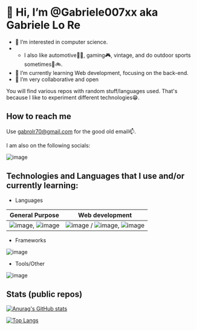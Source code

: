 # 👋 Hi, I’m @Gabriele007xx aka Gabriele Lo Re

- 👀 I’m interested in computer science.
- - I also like automotive🔧🚗, gaming🎮, vintage, and do outdoor sports sometimes🏃🚲.
- 🌱 I’m currently learning Web development, focusing on the back-end.
- 💞️ I’m very collaborative and open

You will find various repos with random stuff/languages used. That's because I like to experiment different technologies😁.
  
## How to reach me

Use gabrolr70@gmail.com for the good old email📫.

I am also on the following socials:

![image](https://content.linkedin.com/content/dam/me/business/en-us/amp/brand-site/v2/bg/LI-Bug.svg.original.svg)

## Technologies and Languages that I use and/or currently learning:

- Languages

| General Purpose | Web development |
|:---:|:---:|
| ![image](https://github.com/user-attachments/assets/15fc247e-7e5e-4338-b4d2-f2f9f196b5e0), ![image](https://github.com/user-attachments/assets/a798aaae-5e1c-4391-bfee-7a6027c98c8d) | ![image](https://github.com/user-attachments/assets/4444947e-20a5-4a32-8f14-65681b49c662) / ![image](https://github.com/user-attachments/assets/323458d1-7348-4876-adc8-4fb2f1ed40e6), ![image](https://github.com/user-attachments/assets/01c45cb5-abd1-4a82-a79f-b33105e3cbc9)

- Frameworks

![image](https://github.com/user-attachments/assets/1e9a3162-258d-441e-9c65-e743ab8e01b5)

- Tools/Other

![image](https://github.com/user-attachments/assets/ac7530d6-3677-40ca-b375-ea530aa2d002)


## Stats (public repos)

[![Anurag's GitHub stats](https://github-readme-stats.vercel.app/api?username=Gabriele007xx&theme=dark&show_icons=true&show=reviews,discussions_started,discussions_answered,prs_merged,prs_merged_percentage)](https://github.com/anuraghazra/github-readme-stats)

[![Top Langs](https://github-readme-stats.vercel.app/api/top-langs/?username=Gabriele007xx&theme=dark&show_icons=true&layout=compact)](https://github.com/anuraghazra/github-readme-stats)


